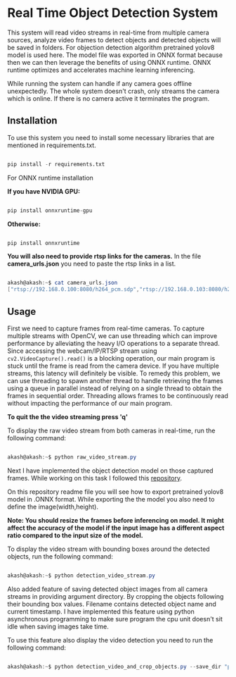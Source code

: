 # Real Time Object Detection System
This system will read video streams in real-time from multiple camera sources, analyze video frames to detect objects and detected objects will be saved in folders.
For objection detection algorithm pretrained yolov8 model is used here. The model file was exported in ONNX format because then we can then leverage the benefits of using ONNX runtime. 
ONNX runtime optimizes and accelerates machine learning inferencing.
 
While running the system can handle if any camera goes offline unexpectedly. The whole system doesn't crash, only streams the camera which is online. If there is no camera active it terminates the program.


## Installation
To use this system you need to install some necessary libraries that are mentioned in requirements.txt.
```python

pip install -r requirements.txt

```
For ONNX runtime installation 

**If you have NVIDIA GPU:**
```python

pip install onnxruntime-gpu

```
**Otherwise:**
```python

pip install onnxruntime

```

**You will also need to provide rtsp links for the cameras.**
In the file **camera_urls.json** you need to paste the rtsp links in a list.
```powershell

akash@akash:~$ cat camera_urls.json
["rtsp://192.168.0.100:8080/h264_pcm.sdp","rtsp://192.168.0.103:8080/h264_pcm.sdp"]

```


## Usage 
First we need to capture frames from real-time cameras. 
To capture multiple streams with OpenCV, we can use threading which can improve performance by alleviating the heavy I/O operations to a separate thread. Since accessing the webcam/IP/RTSP stream using `cv2.VideoCapture().read()` is a blocking operation, our main program is stuck until the frame is read from the camera device. If you have multiple streams, this latency will definitely be visible. To remedy this problem, we can use threading to spawn another thread to handle retrieving the frames using a queue in parallel instead of relying on a single thread to obtain the frames in sequential order. Threading allows frames to be continuously read without impacting the performance of our main program. 

**To quit the the video streaming press 'q'**

To display the raw video stream from both cameras in real-time, run the following command:
```powershell

akash@akash:~$ python raw_video_stream.py

```

Next I have implemented the object detection model on those captured frames. While working on this task I followed this [repository](https://github.com/ibaiGorordo/ONNX-YOLOv8-Object-Detection). 

On this repository readme file you will see how to export pretrained yolov8 model in .ONNX format. While exporting the the model you also need to define the image(width,height). 

**Note: You should resize the frames before inferencing on model. It might affect the accuracy of the model if the input image has a different aspect ratio compared to the input size of the model.**

To display the video stream with bounding boxes around the detected objects, run the following command:
```powershell

akash@akash:~$ python detection_video_stream.py

```

Also added feature of saving detected object images from all camera streams in providing argument directory. By cropping the objects following their bounding box values. Filename contains detected object name and current timestamp. I have implemented this feature using python asynchronous programming to make sure program the cpu unit doesn't sit idle when saving images take time.

To use this feature also display the video detection you need to run the following command:
```powershell

akash@akash:~$ python detection_video_and_crop_objects.py --save_dir "path_to_save_images/"

```

